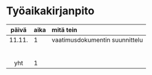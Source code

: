 # Työaikakirjanpito

| päivä | aika | mitä tein  |
| :----:|:-----| :-----|
| 11.11.|  1   | vaatimusdokumentin suunnittelu |
|       |      | |
|       |      | |
|       |      | |
|       |      | |
|       |      | |
|       |      | |
| yht   |   1  | | 
